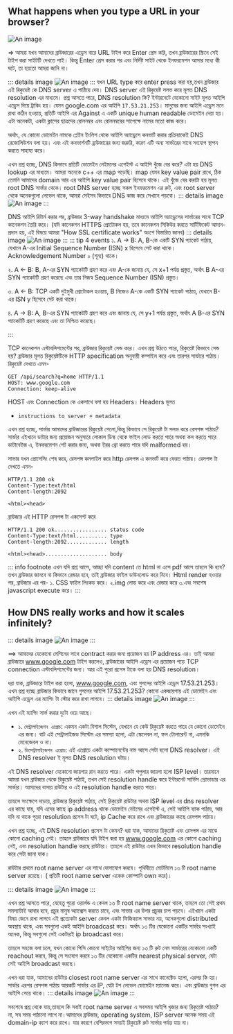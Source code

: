 ## What happens when you type a URL in your browser?

![An image](../resource/networking/what-happend-when-click-on-a-url.jpeg)

=> আমরা যখন আমাদের ব্রাউজারের এড্রেস বারে URL টাইপ করে Enter প্রেস করি, তখন ব্রাউজারের স্ক্রিনে সেই টাইপ করা সাইটটি দেখতে পাই। কিন্তু Enter প্রেস করার পর এবং নির্দিষ্ট সাইট থেকে ইনফরমেশন আসার মধ্যে কী ঘটে, তা হয়তো আমরা জানি না।

::: details image
![An image](../resource/networking/HTTP_request_response.png)
:::
যখন URL type করে enter press করা হয়,তখন ব্রাউজার এই রিকুয়েষ্ট কে DNS server এ পাঠিয়ে দেয়। DNS server এই রিকুয়েষ্ট সলভ করে মূলত DNS resolution এর মাধ্যমে। প্রশ্ন আসতে পারে, DNS resolution কি? ইন্টারনেটে যেকোনো সাইট মূলত আইপি এড্রেস দিয়ে ট্রাকিং হয়। যেমন google.com এর আইপি `17.53.21.253`। মানুষের জন্য আইপি এড্রেস মনে রাখা কঠিন হওয়ায়, প্রতিটি আইপি এর Against এ একটি unique human readable ডোমেইন দেয়া হয়। এটা অনেকটা, একটা ক্লাসের ছাত্রদের রোলনম্বর এবং রোলনম্বরের সাপেক্ষে নামের মতো কাজ করে।

অর্থাৎ, যে কোনো ডোমেইন নামকে প্লেইন ইংলিশ থেকে আইপি অ্যাড্রেসে কনভার্ট করার প্রক্রিয়াকেই DNS রেজোলিউশন বলা হয়। এবং এই কনভার্শনটি ব্রাউজারের জন্য জরুরি, কারণ এটি অন্য সার্ভারের সাথে সংযোগ স্থাপন করতে সাহায্য করে।

এখন প্রশ্ন হচ্ছে, DNS কিভাবে প্রতিটি ডোমেইন নেইমনের এগেইস্ট এ আইপি খুঁজে বের করে? এটা হয় DNS lookup এর মাধ্যমে। আমরা অনেকে c++ এর map পড়েছি। map যেমন key value pair রাখে, ঠিক তেমনি আমাদের domain আর এর আইপি key value pair হিসেবে থাকে। এই খুঁজে বের করাটা হয় মূলত root DNS সার্ভার থেকে। root DNS server হচ্ছে সকল ইনফরমেশন এর রুট, এবং root server থেকে অনেকগুলো লেভেল থাকে, আমরা সেইসব কিভাবে DNS কাজ করে সেখানে পড়বো।
::: details image
![An image](../resource/networking/DNS_lookup.png)
:::

DNS আইপি রিটার্ন করার পর, ব্রাউজার 3-way handshake মাধ্যমে আইপি অ্যাড্রেসের সার্ভারের সাথে TCP কানেকশন তৈরি করে। (যদি কানেকশন HTTPS প্রোটোকল হয়, তবে কানেকশন সিকিউর করতে সার্টিফিকেট আদান-প্রদান হয়, এই বিষয়ে আমরা "How SSL certificate works" অংশে বিস্তারিত জানব)
::: details image
![An image](../resource/networking/tcp_three_way_handshake.webp)
:::
::: tip 4 events
১. A → B: A, B-কে একটি SYN প্যাকেট পাঠায়, যেখানে A-এর Initial Sequence Number (ISN) x হিসেবে সেট করা থাকে। Acknowledgement Number ০ (শূন্য) থাকে।

২. A ← B: B, A-এর SYN প্যাকেটটি গ্রহণ করে এবং A-কে জানায় যে, সে x+1 পর্যন্ত প্রস্তুত, অর্থাৎ B A-এর SYN প্যাকেটটি গ্রহণ করেছে এবং তার নিজস্ব Sequence Number (ISN) প্রস্তুত।

৩. A ← B: TCP একটি দুইমুখী প্রোটোকল হওয়ায়, B নিজেও A-কে একটি SYN প্যাকেট পাঠায়, যেখানে B-এর ISN y হিসেবে সেট করা থাকে।

৪. A → B: A, B-এর SYN প্যাকেটটি গ্রহণ করে এবং জানায় যে, সে y+1 পর্যন্ত প্রস্তুত, অর্থাৎ A B-এর SYN প্যাকেটটি গ্রহণ করেছে এবং তা নিশ্চিত করেছে।

:::

TCP কানেকশন এস্টাবলিশমেন্টের পর, ব্রাউজার রিকুয়েষ্ট সেন্ড করে। এখন প্রশ্ন উঠতে পারে, রিকুয়েষ্ট কিভাবে সেন্ড হয়? ব্রাউজার মূলত রিকুয়েষ্টটিকে HTTP specification অনুযায়ী কম্পাইল করে এবং তারপর সার্ভারে পাঠায়। রিকুয়েষ্ট দেখতে এমন-

```
GET /api/search?q=home HTTP/1.1
HOST: www.google.com
Connection: keep-alive
```

HOST এবং Connection কে একসাথে বলা হয় Headers।
Headers মূলত

- `instructions to server + metadata`

এখন প্রশ্ন হচ্ছে, সার্ভার আমাদের ব্রাউজারের রিকুয়েষ্ট পেলো,কিন্তু কিভাবে সে রিকুয়েষ্ট টা সলভ করে রেসপন্স পাঠায়?
সার্ভার এইখানে ডাটার জন্য প্রয়োজন অনুসারে লোকাল ডিস্ক থেকে ফাইল লোড করতে পারে অথবা কল করতে পারে ডাটাবেইজ এ, ইনফরমেশন গেট করার জন্য, অথবা ইরর থ্রো করতে পারে যদি malformed হয়।

সাভার যখন প্রোসেসিং শেষ করে, রেসপন্স কমপাইল করে http রেসপন্স এ কনভার্ট করে ফেরত পাঠায়। রেসপন্স টা দেখতে এমন-

```
HTTP/1.1 200 ok
Content-Type:text/html
Content-length:2092

<html><head>
```

ব্রাউজার এই HTTP রেসপন্স টা একসেপ্ট করে

```
HTTP/1.1 200 ok................. status code
Content-Type:text/html.......... type
Content-length:2092............. length

<html><head>.................... body
```

::: info footnote
এখন যদি প্রশ্ন আসে, আচ্ছা যদি content তে html না এসে pdf আসে তাহলে কি হবে? তখন ব্রাউজার জানবে না কিভাবে রেন্ডার হবে, তাই ব্রাউজার ফাইল ডাউনলোড করে নিবে।
Html render হওয়ার পর, ব্রাউজার এর পর-
১. CSS ফাইল লিংকড করে।
২.img লোড করে এবং রেন্ডার করে
৩.এবং সবশেষ javascript execute করে।
:::

## How DNS really works and how it scales infinitely?

::: details image
![An image](../resource/networking/how-dns-works.webp)
:::

==> আমাদের যেকোনো মেশিনের সাথে contract করার জন্য প্রয়োজন হয় IP address এর। তাই আমরা ব্রাউজারে www.google.com টাইপ করলেও, ব্রাউজারের আইপি এড্রেস এর প্রয়োজন পড়ে TCP connection এস্টাবলিশমেন্টের জন্য। আর এই পুরো প্রসেস টাকে বলা হয় DNS resolution।

ধরা যাক, ব্রাউজারে টাইপ করা হলো, www.google.com, এবং গুগলের আইপি এড্রেস 17.53.21.253। এখন প্রশ্ন হচ্ছে ব্রাউজার কিভাবে জানে গুগলের আইপি 17.53.21.253? কোনো একজায়গায় এই ডোমেইন এবং আইপি এড্রেস এর ম্যাপিং টা স্টোর করে রাখা লাগবে।
::: details image
![An image](../resource/networking/google-dns-ip.jpg)
:::

এখন এই ম্যাপিং সার্ভ করার দুটো ওয়ে আছে।

- ১. `সেন্ট্রালাইজেশন এপ্রোচ`: একমন একটা বিশাল সিস্টেম, যেখানে যে কেউ রিকুয়েষ্ট করতে পারে যে কোনো ডোমেইন এর জন্য। বাট এই সেন্ট্রালাইজড সিস্টেম এর সমস্যা হলো, এটা স্কেলেবল না, ফল টোলারেন্ট না, এমনকি মেনেজেবল ও না।
- ২. `ডিসেন্ট্রালাইজেশন এপ্রোচ`: এই এপ্রোচে একটা কম্পোনেন্টের নাম আসে সেটা হলো DNS resolver। এই DNS resolver ই মূলত DNS resolution ঘটায়।

এই DNS resolver যেকোনো জায়গায় রান করতে পারে। একটা পপুলার জায়গা হলো ISP level। তারমানে আমরা যখন ব্রাউজার থেকে রিকুয়েষ্ট পাঠাই, তখন সেই resolution handle করে ইন্টারনেট সার্ভিস প্রোভাডার এর সার্ভার।
আমাদের বাসায় রাউটার ও এই resolution handle করতে পারে।

তাহলে সংক্ষেপে দাড়ায়, ব্রাউজার রিকুয়েষ্ট পাঠায়, সেই রিকুয়েষ্ট রাউটার অথবা ISP level এর dns resolver এর কাছে যায়, যদি এদের কাছে ip address থাকে ডোমেইন নেইমের এগেইস্ট এ, সেই আইপি ব্যাক পাঠায়, আর যদি না থাকে পুরো resolution প্রসেস টা ঘটে, ip Cache করে রাখে এবং ব্রাউজারের কাছে রেসপন্স পাঠায়।

এখন প্রশ্ন হচ্ছে, এই DNS resolution প্রসেস টা কেমন?
ধরা যাক, আমাদের রিকুয়েষ্ট এবং রেসপন্স এর মাঝে কোনো caching নেই। তাহলে ব্রাউজারে যদি টাইপ করা হয় www.google.com এর কোনো caching নেই, এবং resolution handle করছে রাউটার। তাহলে এই রাউটার এখন কিভাবে resolution handle করে সেটা জানা যাক।

রাউটার প্রথমে root name server এর সাথে যোগাযোগ করবে। পৃথিবীতে মোটমিলে ১৩ টি root name server রয়েছে। ( প্রতিটি root name server একেক কোম্পানি own করে)।

::: details image
![An image](../resource/networking/root-servers.png)
:::

এখন প্রশ্ন আসতে পারে, যেহেতু পুরো ওয়ার্লন্ড এ কেবল ১৩ টি root name server থাকে, তাহলে তো সেই প্রথম সমস্যাটাই আবার হবে, প্রচুর মানুষ অ্যাক্সেস করতে চাবে, এবং সাভার এর উপর প্রচুরর চাপ পড়বে। এইখানে একটা বিষয় জেনে রাখা লাগবে এই প্রত্যেকটা server কেবল একটা ফিজিক্যাল সাভার নয়, অনেকগুলো distributed অবস্থায় থাকে, এবং সবগুলো একই আইপি broadcast করে। অর্থাৎ ১৩ টির যেকোনো একটির সার্ভার সংখ্যাই অনেক, কিন্তু সবগুলো সেই একটারই ip broadcast করে।

তাহলে সহজে বলা চলে, যখন কোনো পিসি কোনো সাইটের আইপির জন্য ১৩ টি রুট নেম সার্ভারের যেকোনো একটি reachout করবে, কিন্তু সে সংযোগ করবে ১৩ টির যেকোনো একটির nearest physical server, যেটা সেই আইপি broadcast করছে।

এখন ধরা যাক, আমাদের রাউটার closest root name server এর সাথে কানেক্টেড হলো, এরপর কি হয়। সার্ভার এরপর রেসপন্স পাঠায় আরকটি সার্ভার এর IP, যেটা টপ লেভেল ডোমেইন ম্যানেজ করে। এবং ব্রাউজার গুগল এর আইপি পেয়ে থাকে।
::: details image
![An image](../resource/networking/top-level-root-name-servers.webp)
:::

সবশেষে প্রশ্ন থেকে যায়,তাহলে কি সবাই root name server এ সবসময় আইপি খুজার জন্য রিকুয়েষ্ট পাঠায়? না, সব সময় পাঠানো লাগে না।আমাদের ব্রাউজার, operating system, ISP server অনেক সময় এই domain-ip ক্যাশ করে রাখে। যার কারণে বেশিরভাগ সময়ই রিকুয়েষ্ট রুট সার্ভার পর্যন্ত যায় না।
